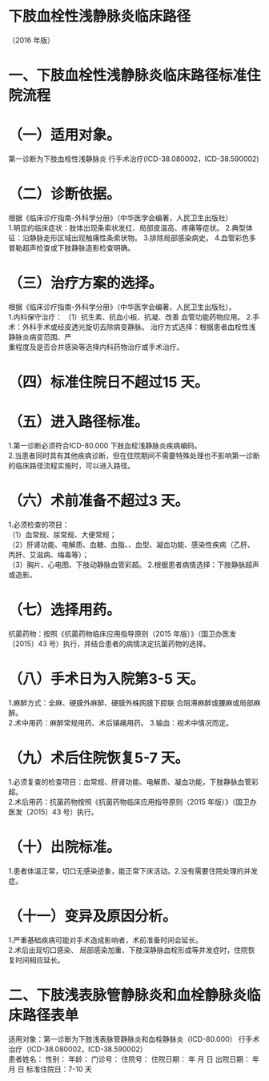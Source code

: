 # 下肢血栓性浅静脉炎临床路径  
（2016 年版）  
# 一、下肢血栓性浅静脉炎临床路径标准住院流程  
# （一）适用对象。  
第一诊断为下肢血栓性浅静脉炎 行手术治疗(ICD-38.080002，ICD-38.590002)  
# （二）诊断依据。  
根据《临床诊疗指南-外科学分册》（中华医学会编著，人民卫生出版社）  
1.明显的临床症状：肢体出现条索状发红、局部皮温高、疼痛等症状。  2.典型体征：沿静脉走形区域出现触痛性条索状物。 3.排除局部感染病史。 4.血管彩色多普勒超声检查或下肢静脉造影检查明确。  
# （三）治疗方案的选择。  
根据《临床诊疗指南-外科学分册》（中华医学会编著，人民卫生出版社）。  
1.内科保守治疗： （1）抗生素、抗血小板、抗凝、改善 血管功能药物应用。 2.手术：外科手术或经皮透光旋切去除病变静脉。 治疗方式选择：根据患者血栓性浅静脉炎病变范围、严  
重程度及是否合并感染等选择内科药物治疗或手术治疗。  
# （四）标准住院日不超过15 天。  
# （五）进入路径标准。  
1.第一诊断必须符合ICD-80.000 下肢血栓浅静脉炎疾病编码。  
2.当患者同时具有其他疾病诊断，但在住院期间不需要特殊处理也不影响第一诊断的临床路径流程实施时，可以进入路径。  
# （六）术前准备不超过3 天。  
1.必须检查的项目：  
（1）血常规、尿常规、大便常规；  
（2）肝肾功能、电解质、血糖、血脂、、血型、凝血功能、感染性疾病（乙肝、丙肝、艾滋病、梅毒等）；  
（3）胸片、心电图、下肢动静脉血管彩超。  2.根据患者病情选择：下肢静脉超声或造影。  
# （七）选择用药。  
抗菌药物：按照《抗菌药物临床应用指导原则（2015 年版）》（国卫办医发〔2015〕43 号）执行，并结合患者的病情决定抗菌药物的选择。  
# （八）手术日为入院第3-5 天。  
1.麻醉方式：全麻、硬膜外麻醉、硬膜外蛛网膜下腔联 合阻滞麻醉或腰麻或局部麻醉。  
2.术中用药：麻醉常规用药、术后镇痛用药。      3.输血：视术中情况而定。  
# （九）术后住院恢复5-7 天。  
1.必须复查的检查项目：血常规、肝肾功能、电解质、凝血功能，下肢静脉血管彩超。  
2.术后用药：抗菌药物按照《抗菌药物临床应用指导原则（2015 年版）》（国卫办医发〔2015〕43 号）执行。  
# （十）出院标准。  
1.患者体温正常，切口无感染迹象，能正常下床活动。2.没有需要住院处理的并发症。  
# （十一）变异及原因分析。  
1.严重基础疾病可能对手术造成影响者，术前准备时间会延长。  
2.术后出现切口感染、 局部感染加重、下肢深静脉血栓形成等并发症时，住院恢复时间相应延长。  
# 二、下肢浅表脉管静脉炎和血栓静脉炎临床路径表单  
适用对象：第一诊断为下肢浅表脉管静脉炎和血栓静脉炎（ICD-80.000） 行手术治疗（ICD-38.080002，ICD-38.590002）  
患者姓名：          性别：     年龄：     门诊号：        住院号：           住院日期：   年   月   日   出院日期：    年    月    日   标准住院日：7-10 天  
